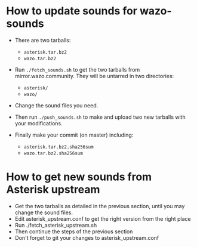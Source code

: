 How to update sounds for wazo-sounds
====================================

* There are two tarballs:

   * `asterisk.tar.bz2`
   * `wazo.tar.bz2`

* Run `./fetch_sounds.sh` to get the two tarballs from mirror.wazo.community. They will be untarred in two directories:

   * `asterisk/`
   * `wazo/`

* Change the sound files you need.
* Then run `./push_sounds.sh` to make and upload two new tarballs with your modifications.
* Finally make your commit (on master) including:

   * `asterisk.tar.bz2.sha256sum`
   * `wazo.tar.bz2.sha256sum`


How to get new sounds from Asterisk upstream
============================================

* Get the two tarballs as detailed in the previous section, until you may change the sound files.
* Edit asterisk_upstream.conf to get the right version from the right place
* Run ./fetch_asterisk_upstream.sh
* Then continue the steps of the previous section
* Don't forget to git your changes to asterisk_upstream.conf


